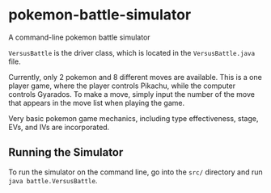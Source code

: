 # pokemon-battle-simulator
A command-line pokemon battle simulator

`VersusBattle` is the driver class, which is located in the `VersusBattle.java` file.

Currently, only 2 pokemon and 8 different moves are available. This is a one player game, where the player controls Pikachu, while the
computer controls Gyarados. To make a move, simply input the number of the move that appears in the move list when playing the game.

Very basic pokemon game mechanics, including type effectiveness, stage, EVs, and IVs are incorporated.

## Running the Simulator
To run the simulator on the command line, go into the `src/` directory and run `java battle.VersusBattle`.
